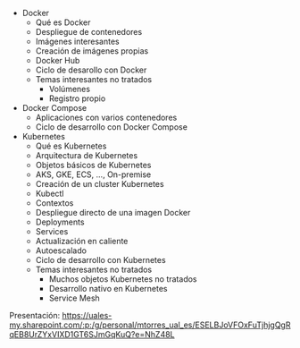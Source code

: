 * Docker
  * Qué es Docker
  * Despliegue de contenedores
  * Imágenes interesantes
  * Creación de imágenes propias
  * Docker Hub
  * Ciclo de desarollo con Docker
  * Temas interesantes no tratados
    * Volúmenes
    * Registro propio
* Docker Compose
  * Aplicaciones con varios contenedores
  * Ciclo de desarrollo con Docker Compose
* Kubernetes
  * Qué es Kubernetes
  * Arquitectura de Kubernetes
  * Objetos básicos de Kubernetes
  * AKS, GKE, ECS, ..., On-premise
  * Creación de un cluster Kubernetes
  * Kubectl
  * Contextos
  * Despliegue directo de una imagen Docker
  * Deployments
  * Services
  * Actualización en caliente
  * Autoescalado
  * Ciclo de desarrollo con Kubernetes
  * Temas interesantes no tratados
    * Muchos objetos Kubernetes no tratados
    * Desarrollo nativo en Kubernetes
    * Service Mesh

Presentación: https://uales-my.sharepoint.com/:p:/g/personal/mtorres_ual_es/ESELBJoVFOxFuTjhjgQgRqEB8UrZYxVIXD1GT6SJmGqKuQ?e=NhZ48L